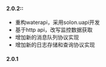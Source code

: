 #### 2.0.2::
* 重构waterapi，采用solon.uapi开发
* 基于http api，改写监控数据获取
* 增加新的消息队列协议实现
* 增加新的日志存储和查询协议实现

#### 2.0.1